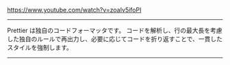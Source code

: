 

https://www.youtube.com/watch?v=zoaIv5ifoPI


---

Prettier は独自のコードフォーマッタです。 
コードを解析し、行の最大長を考慮した独自のルールで再出力し、必要に応じてコードを折り返すことで、一貫したスタイルを強制します。

---

